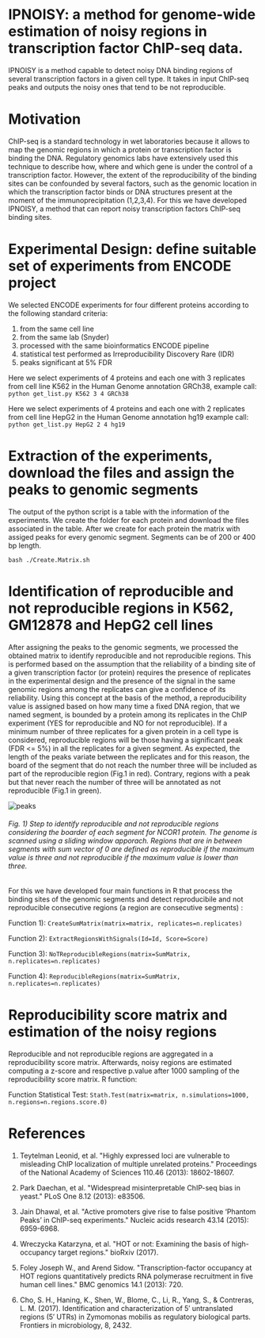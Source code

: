 # IPNOISY: a method for genome-wide estimation of noisy regions in transcription factor ChIP-seq data. 
IPNOISY is a method capable to detect noisy DNA binding regions of several transcription factors in a given cell type. It takes in input ChIP-seq peaks and outputs the noisy ones that tend to be not reproducible.


# Motivation
ChIP-seq is a standard technology in wet laboratories because it allows to map the genomic regions in which a protein or transcription factor is binding the DNA. Regulatory genomics labs have extensively used this technique to describe how, where and which gene is under the control of a transcription factor. However, the extent of the reproducibility of the binding sites can be confounded by several factors, such as the genomic location in which the transcription factor binds or DNA structures present at the moment of the immunoprecipitation (1,2,3,4). For this we have developed IPNOISY, a method that can report noisy transcription factors ChIP-seq binding sites.


# Experimental Design: define suitable set of experiments from ENCODE project
We selected ENCODE experiments for four different proteins according to the following standard criteria:  
1) from the same cell line  
2) from the same lab (Snyder)  
3) processed with the same bioinformatics ENCODE pipeline  
4) statistical test performed as Irreproducibility Discovery Rare (IDR)  
5) peaks significant at 5% FDR  

Here we select experiments of 4 proteins and each one with 3 replicates from cell line K562 in the Human Genome annotation GRCh38, example call:  
`python get_list.py K562 3 4 GRCh38`  

Here we select experiments of 4 proteins and each one with 2 replicates from cell line HepG2 in the Human Genome annotation hg19 example call:  
 `python get_list.py HepG2 2 4 hg19`  

# Extraction of the experiments, download the files and assign the peaks to genomic segments
The output of the python script is a table with the information of the experiments. We create the folder for each protein and download the files associated in the table. After we create for each protein the matrix with assiged peaks for every genomic segment. Segments can be of 200 or 400 bp length.

`bash ./Create.Matrix.sh`  

# Identification of reproducible and not reproducible regions in K562, GM12878 and HepG2 cell lines
After assigning the peaks to the genomic segments, we processed the obtained matrix to identify reproducible and not reproducible regions. This is performed based on the assumption that the reliability of a binding site of a given transcription factor (or protein) requires the presence of replicates in the experimental design and the presence of the signal in the same genomic regions among the replicates can give a confidence of its reliability. Using this concept at the basis of the method, a reproducibility value is assigned based on how many time a fixed DNA region, that we named segment, is bounded by a protein among its replicates in the ChIP experiment (YES for reproducible and NO for not reproducible). If a minimum number of three replicates for a given protein in a cell type is considered, reproducible regions will be those having a significant peak (FDR <= 5%) in all the replicates for a given segment. As expected, the length of the peaks variate between the replicates and for this reason, the board of the segment that do not reach the number three will be included as part of the reproducible region (Fig.1 in red). Contrary, regions with a peak but that never reach the number of three will be annotated as not reproducible (Fig.1 in green).

![peaks](https://user-images.githubusercontent.com/6462162/40009504-8453ddac-57a2-11e8-98ce-1c874821e177.png)

###### Fig. 1) Step to identify reproducible and not reproducible regions considering the boarder of each segment for NCOR1 protein. The genome is scanned using a sliding window apporach. Regions that are in between segments with sum vector of 0 are defined as reproducible if the maximum value is three and not reproducible if the maximum value is lower than three.  

For this we have developed four main functions in R that process the binding sites of the genomic segments and detect reproducibile and not reproducible consecutive regions (a region are consecutive segments) :

Function 1): `CreateSumMatrix(matrix=matrix, replicates=n.replicates)`  

Function 2): `ExtractRegionsWithSignals(Id=Id, Score=Score)`   

Function 3): `NoTReproducibleRegions(matrix=SumMatrix, n.replicates=n.replicates)  `

Function 4): `ReproducibleRegions(matrix=SumMatrix, n.replicates=n.replicates)  `


# Reproducibility score matrix and estimation of the noisy regions
Reproducible and not reproducible regions are aggregated in a reproducibility score matrix. Afterwards, noisy regions are estimated computing a z-score and respective p.value after 1000 sampling of the reproducibility score matrix. R function:
 
Function Statistical Test: `Stath.Test(matrix=matrix, n.simulations=1000, n.regions=n.regions.score.0)`


# References
1. Teytelman Leonid, et al. "Highly expressed loci are vulnerable to misleading ChIP localization of multiple unrelated proteins." Proceedings of the National Academy of Sciences 110.46 (2013): 18602-18607.  

2. Park Daechan, et al. "Widespread misinterpretable ChIP-seq bias in yeast." PLoS One 8.12 (2013): e83506.  

3. Jain Dhawal, et al. "Active promoters give rise to false positive ‘Phantom Peaks’ in ChIP-seq experiments." Nucleic acids research 43.14 (2015): 6959-6968.   

4. Wreczycka Katarzyna, et al. "HOT or not: Examining the basis of high-occupancy target regions." bioRxiv (2017).

5. Foley Joseph W., and Arend Sidow. "Transcription-factor occupancy at HOT regions quantitatively predicts RNA polymerase recruitment in five human cell lines." BMC genomics 14.1 (2013): 720.

6. Cho, S. H., Haning, K., Shen, W., Blome, C., Li, R., Yang, S., & Contreras, L. M. (2017). Identification and characterization of 5′ untranslated regions (5′ UTRs) in Zymomonas mobilis as regulatory biological parts. Frontiers in microbiology, 8, 2432.
